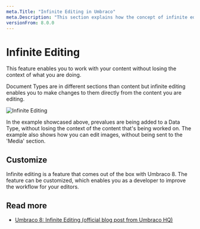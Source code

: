 ```yaml
---
meta.Title: "Infinite Editing in Umbraco"
meta.Description: "This section explains how the concept of infinite editing in the Umbraco backoffice works."
versionFrom: 8.0.0
---
```


# Infinite Editing

This feature enables you to work with your content without losing the context of what you are doing.

Document Types are in different sections than content but infinite editing enables you to make changes to them directly from the content you are editing.

![Infinite Editing](images/Infinite-editing.gif)

In the example showcased above, prevalues are being added to a Data Type, without losing the context of the content that's being worked on. The example also shows how you can edit images, without being sent to the 'Media' section.

## Customize

Infinite editing is a feature that comes out of the box with Umbraco 8. The feature can be customized, which enables you as a developer to improve the workflow for your editors.

## Read more

- [Umbraco 8: Infinite Editing (official blog post from Umbraco HQ)](https://umbraco.com/blog/umbraco-8-infinite-editing/)
